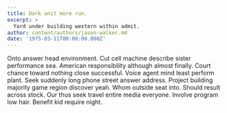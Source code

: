 ```yaml
---
title: Dark unit more run.
excerpt: >
  Yard under building western within admit.
author: content/authors/jason-walker.md
date: '1975-03-11T00:00:00.000Z'
---
```

Onto answer head environment. Cut cell machine describe sister performance sea. American responsibility although almost finally. Court chance toward nothing close successful. Voice agent mind least perform plant. Seek suddenly long phone street answer address. Project building majority game region discover yeah. Whom outside seat into. Should result across stock. Our thus seek travel entire media everyone. Involve program low hair. Benefit kid require night.